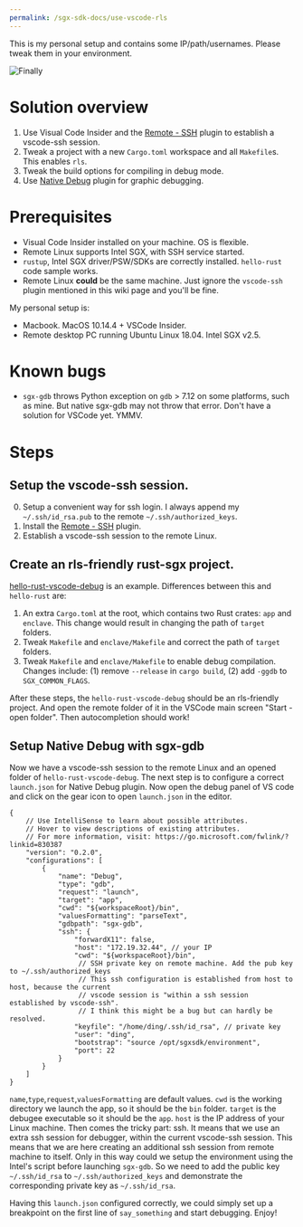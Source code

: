 ```yaml
---
permalink: /sgx-sdk-docs/use-vscode-rls
---
```

This is my personal setup and contains some IP/path/usernames. Please tweak them in your environment.

![Finally](https://dingelish.com/vscode-dev.png)

# Solution overview
1. Use Visual Code Insider and the [Remote - SSH](https://marketplace.visualstudio.com/items?itemName=ms-vscode-remote.remote-ssh) plugin to establish a vscode-ssh session.
2. Tweak a project with a new `Cargo.toml` workspace and all `Makefile`s. This enables `rls`.
3. Tweak the build options for compiling in debug mode.
4. Use [Native Debug](https://marketplace.visualstudio.com/items?itemName=webfreak.debug) plugin for graphic debugging.

# Prerequisites

* Visual Code Insider installed on your machine. OS is flexible.
* Remote Linux supports Intel SGX, with SSH service started.
* `rustup`, Intel SGX driver/PSW/SDKs are correctly installed. `hello-rust` code sample works.
* Remote Linux **could** be the same machine. Just ignore the `vscode-ssh` plugin mentioned in this wiki page and you'll be fine.

My personal setup is:
* Macbook. MacOS 10.14.4 + VSCode Insider.
* Remote desktop PC running Ubuntu Linux 18.04. Intel SGX v2.5.

# Known bugs
* `sgx-gdb` throws Python exception on `gdb` > 7.12 on some platforms, such as mine. But native sgx-gdb may not throw that error. Don't have a solution for VSCode yet. YMMV.

# Steps

## Setup the vscode-ssh session.
0. Setup a convenient way for ssh login. I always append my `~/.ssh/id_rsa.pub` to the remote `~/.ssh/authorized_keys`.
1. Install the [Remote - SSH](https://marketplace.visualstudio.com/items?itemName=ms-vscode-remote.remote-ssh) plugin.
2. Establish a vscode-ssh session to the remote Linux.

## Create an rls-friendly rust-sgx project.

[hello-rust-vscode-debug](https://github.com/baidu/rust-sgx-sdk/tree/master/samplecode/hello-rust-vscode-debug) is an example. Differences between this and `hello-rust` are:
1. An extra `Cargo.toml` at the root, which contains two Rust crates: `app` and `enclave`. This change would result in changing the path of `target` folders.
2. Tweak `Makefile` and `enclave/Makefile` and correct the path of `target` folders.
3. Tweak `Makefile` and `enclave/Makefile` to enable debug compilation. Changes include: (1) remove `--release` in `cargo build`, (2) add `-ggdb` to `SGX_COMMON_FLAGS`.

After these steps, the `hello-rust-vscode-debug` should be an rls-friendly project. And open the remote folder of it in the VSCode main screen "Start - open folder". Then autocompletion should work!

## Setup Native Debug with sgx-gdb

Now we have a vscode-ssh session to the remote Linux and an opened folder of `hello-rust-vscode-debug`. The next step is to configure a correct `launch.json` for Native Debug plugin. Now open the debug panel of VS code and click on the gear icon to open `launch.json` in the editor.
```
{
    // Use IntelliSense to learn about possible attributes.
    // Hover to view descriptions of existing attributes.
    // For more information, visit: https://go.microsoft.com/fwlink/?linkid=830387
    "version": "0.2.0",
    "configurations": [
        {
            "name": "Debug",
            "type": "gdb",
            "request": "launch",
            "target": "app",
            "cwd": "${workspaceRoot}/bin",
            "valuesFormatting": "parseText",
            "gdbpath": "sgx-gdb",
            "ssh": {
                "forwardX11": false,
                "host": "172.19.32.44", // your IP
                "cwd": "${workspaceRoot}/bin",
                 // SSH private key on remote machine. Add the pub key to ~/.ssh/authorized_keys
                 // This ssh configuration is established from host to host, because the current
                 // vscode session is "within a ssh session established by vscode-ssh".
                 // I think this might be a bug but can hardly be resolved.
                "keyfile": "/home/ding/.ssh/id_rsa", // private key
                "user": "ding",
                "bootstrap": "source /opt/sgxsdk/environment",
                "port": 22
            }
        }
    ]
}
```
`name`,`type`,`request`,`valuesFormatting` are default values. `cwd` is the working directory we launch the app, so it should be the `bin` folder. `target` is the debugee executable so it should be the `app`. `host` is the IP address of your Linux machine. Then comes the tricky part: ssh. It means that we use an extra ssh session for debugger, within the current vscode-ssh session. This means that we are here creating an additional ssh session from remote machine to itself. Only in this way could we setup the environment using the Intel's script before launching `sgx-gdb`. So we need to add the public key `~/.ssh/id_rsa` to `~/.ssh/authorized_keys` and demonstrate the corresponding private key as `~/.ssh/id_rsa`.

Having this `launch.json` configured correctly, we could simply set up a breakpoint on the first line of `say_something` and start debugging. Enjoy!
